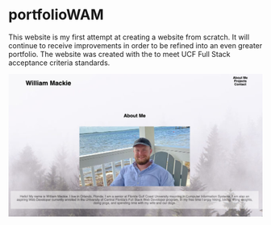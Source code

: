 # portfolioWAM

This website is my first attempt at creating a website from scratch. It will continue to receive improvements in order to be refined into an even greater portfolio. The website was created with the to meet UCF Full Stack acceptance criteria standards.

![Alt text](/screenshots/screenshot.png?raw=true "screenshot")
